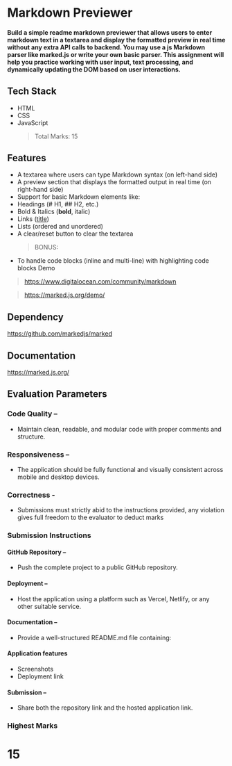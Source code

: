 # Markdown Previewer

#### Build a simple readme markdown previewer that allows users to enter markdown text in a textarea and display the formatted preview in real time without any extra API calls to backend. You may use a js Markdown parser like marked.js or write your own basic parser. This assignment will help you practice working with user input, text processing, and dynamically updating the DOM based on user interactions.

## Tech Stack

- HTML
- CSS
- JavaScript
  > Total Marks: 15

## Features

- A textarea where users can type Markdown syntax (on left-hand side)
- A preview section that displays the formatted output in real time (on right-hand side)
- Support for basic Markdown elements like:
- Headings (# H1, ## H2, etc.)
- Bold & Italics (**bold**, italic)
- Links ([title](http://example.com))
- Lists (ordered and unordered)
- A clear/reset button to clear the textarea
  > BONUS:
- To handle code blocks (inline and multi-line) with highlighting code blocks
  Demo

> https://www.digitalocean.com/community/markdown

> https://marked.js.org/demo/

## Dependency

https://github.com/markedjs/marked

## Documentation

https://marked.js.org/

## Evaluation Parameters

### Code Quality –

- Maintain clean, readable, and modular code with proper comments and structure.

### Responsiveness –

- The application should be fully functional and visually consistent across mobile and desktop devices.

### Correctness -

- Submissions must strictly abid to the instructions provided, any violation gives full freedom to the evaluator to deduct marks

### Submission Instructions

#### GitHub Repository –

- Push the complete project to a public GitHub repository.

#### Deployment –

- Host the application using a platform such as Vercel, Netlify, or any other suitable service.

#### Documentation –

- Provide a well-structured README.md file containing:

#### Application features

- Screenshots
- Deployment link

#### Submission –

- Share both the repository link and the hosted application link.

### Highest Marks

# 15
